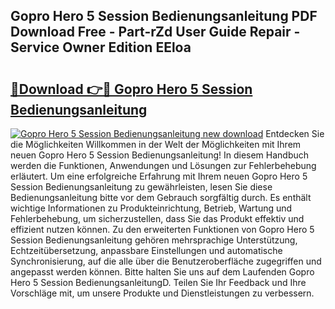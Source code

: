 ## Gopro Hero 5 Session Bedienungsanleitung PDF Download Free - Part-rZd User Guide Repair - Service Owner Edition EEloa

# <h2><a href="http://df647m.blite.top/?on=Gopro+Hero+5+Session+Bedienungsanleitung">🔗Download 👉🔴 Gopro Hero 5 Session Bedienungsanleitung</a></h2>

[![Gopro Hero 5 Session Bedienungsanleitung new download](https://i.imgur.com/lujVjoI.png)](http://df647m.blite.top/?on=Gopro+Hero+5+Session+Bedienungsanleitung)
Entdecken Sie die Möglichkeiten Willkommen in der Welt der Möglichkeiten mit Ihrem neuen Gopro Hero 5 Session Bedienungsanleitung! In diesem Handbuch werden die Funktionen, Anwendungen und Lösungen zur Fehlerbehebung erläutert. Um eine erfolgreiche Erfahrung mit Ihrem neuen Gopro Hero 5 Session Bedienungsanleitung zu gewährleisten, lesen Sie diese Bedienungsanleitung bitte vor dem Gebrauch sorgfältig durch. Es enthält wichtige Informationen zu Produkteinrichtung, Betrieb, Wartung und Fehlerbehebung, um sicherzustellen, dass Sie das Produkt effektiv und effizient nutzen können. Zu den erweiterten Funktionen von Gopro Hero 5 Session Bedienungsanleitung gehören mehrsprachige Unterstützung, Echtzeitübersetzung, anpassbare Einstellungen und automatische Synchronisierung, auf die alle über die Benutzeroberfläche zugegriffen und angepasst werden können. Bitte halten Sie uns auf dem Laufenden Gopro Hero 5 Session BedienungsanleitungD. Teilen Sie Ihr Feedback und Ihre Vorschläge mit, um unsere Produkte und Dienstleistungen zu verbessern.
